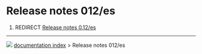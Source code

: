 # Release notes 012/es
1.  REDIRECT [Release notes 0.12/es](Release_notes_0.12/es.md)



---
![](images/Right_arrow.png) [documentation index](../README.md) > Release notes 012/es

